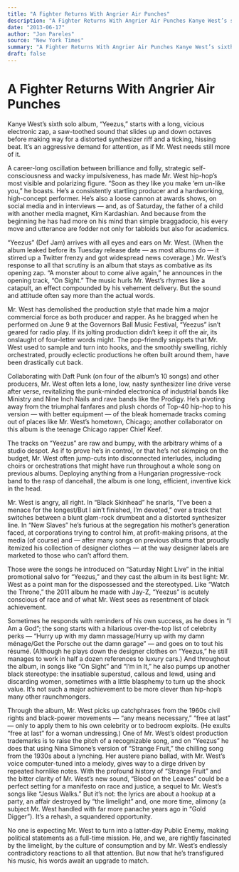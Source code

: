 ```yaml
---
title: "A Fighter Returns With Angrier Air Punches"
description: "A Fighter Returns With Angrier Air Punches Kanye West’s sixth solo album, “Yeezus” starts with a long, vicious electronic zap, a saw-toothed sound that slides up and down octaves before making way for..."
date: "2013-06-17"
author: "Jon Pareles"
source: "New York Times"
summary: "A Fighter Returns With Angrier Air Punches Kanye West’s sixth solo album, “Yeezus” starts with a long, vicious electronic zap, a saw-toothed sound that slides up and down octaves before making way for a distorted synthesizer riff and a ticking, hissing beat. It’s an aggressive demand for attention, as if Mr. West needs still more of it. “Soon as they like"
draft: false
---
```


# A Fighter Returns With Angrier Air Punches

Kanye West’s sixth solo album, “Yeezus,” starts with a long, vicious electronic zap, a saw-toothed sound that slides up and down octaves before making way for a distorted synthesizer riff and a ticking, hissing beat. It’s an aggressive demand for attention, as if Mr. West needs still more of it.

A career-long oscillation between brilliance and folly, strategic self-consciousness and wacky impulsiveness, has made Mr. West hip-hop’s most visible and polarizing figure. “Soon as they like you make ‘em un-like you,” he boasts. He’s a consistently startling producer and a hardworking, high-concept performer. He’s also a loose cannon at awards shows, on social media and in interviews — and, as of Saturday, the father of a child with another media magnet, Kim Kardashian. And because from the beginning he has had more on his mind than simple braggadocio, his every move and utterance are fodder not only for tabloids but also for academics.

“Yeezus” (Def Jam) arrives with all eyes and ears on Mr. West. (When the album leaked before its Tuesday release date — as most albums do — it stirred up a Twitter frenzy and got widespread news coverage.) Mr. West’s response to all that scrutiny is an album that stays as combative as its opening zap. “A monster about to come alive again,” he announces in the opening track, “On Sight.” The music hurls Mr. West’s rhymes like a catapult, an effect compounded by his vehement delivery. But the sound and attitude often say more than the actual words.

Mr. West has demolished the production style that made him a major commercial force as both producer and rapper. As he bragged when he performed on June 9 at the Governors Ball Music Festival, “Yeezus” isn’t geared for radio play. If its jolting production didn’t keep it off the air, its onslaught of four-letter words might. The pop-friendly snippets that Mr. West used to sample and turn into hooks, and the smoothly swelling, richly orchestrated, proudly eclectic productions he often built around them, have been drastically cut back.

Collaborating with Daft Punk (on four of the album’s 10 songs) and other producers, Mr. West often lets a lone, low, nasty synthesizer line drive verse after verse, revitalizing the punk-minded electronica of industrial bands like Ministry and Nine Inch Nails and rave bands like the Prodigy. He’s pivoting away from the triumphal fanfares and plush chords of Top-40 hip-hop to his version — with better equipment — of the bleak homemade tracks coming out of places like Mr. West’s hometown, Chicago; another collaborator on this album is the teenage Chicago rapper Chief Keef.

The tracks on “Yeezus” are raw and bumpy, with the arbitrary whims of a studio despot. As if to prove he’s in control, or that he’s not skimping on the budget, Mr. West often jump-cuts into disconnected interludes, including choirs or orchestrations that might have run throughout a whole song on previous albums. Deploying anything from a Hungarian progressive-rock band to the rasp of dancehall, the album is one long, efficient, inventive kick in the head.

Mr. West is angry, all right. In “Black Skinhead” he snarls, “I’ve been a menace for the longest/But I ain’t finished, I’m devoted,” over a track that switches between a blunt glam-rock drumbeat and a distorted synthesizer line. In “New Slaves” he’s furious at the segregation his mother’s generation faced, at corporations trying to control him, at profit-making prisons, at the media (of course) and — after many songs on previous albums that proudly itemized his collection of designer clothes — at the way designer labels are marketed to those who can’t afford them.

Those were the songs he introduced on “Saturday Night Live” in the initial promotional salvo for “Yeezus,” and they cast the album in its best light: Mr. West as a point man for the dispossessed and the stereotyped. Like “Watch the Throne,” the 2011 album he made with Jay-Z, “Yeezus” is acutely conscious of race and of what Mr. West sees as resentment of black achievement.

Sometimes he responds with reminders of his own success, as he does in “I Am a God”; the song starts with a hilarious over-the-top list of celebrity perks — “Hurry up with my damn massage/Hurry up with my damn ménage/Get the Porsche out the damn garage” — and goes on to tout his résumé. (Although he plays down the designer clothes on “Yeezus,” he still manages to work in half a dozen references to luxury cars.) And throughout the album, in songs like “On Sight” and “I’m in It,” he also pumps up another black stereotype: the insatiable superstud, callous and lewd, using and discarding women, sometimes with a little blasphemy to turn up the shock value. It’s not such a major achievement to be more clever than hip-hop’s many other raunchmongers.

Through the album, Mr. West picks up catchphrases from the 1960s civil rights and black-power movements — “any means necessary,” “free at last” — only to apply them to his own celebrity or to bedroom exploits. (He exults “free at last” for a woman undressing.) One of Mr. West’s oldest production trademarks is to raise the pitch of a recognizable song, and on “Yeezus” he does that using Nina Simone’s version of “Strange Fruit,” the chilling song from the 1930s about a lynching. Her austere piano ballad, with Mr. West’s voice computer-tuned into a melody, gives way to a dirge driven by repeated hornlike notes. With the profound history of “Strange Fruit” and the bitter clarity of Mr. West’s new sound, “Blood on the Leaves” could be a perfect setting for a manifesto on race and justice, a sequel to Mr. West’s songs like “Jesus Walks.” But it’s not: the lyrics are about a hookup at a party, an affair destroyed by “the limelight” and, one more time, alimony (a subject Mr. West handled with far more panache years ago in “Gold Digger”). It’s a rehash, a squandered opportunity.

No one is expecting Mr. West to turn into a latter-day Public Enemy, making political statements as a full-time mission. He, and we, are rightly fascinated by the limelight, by the culture of consumption and by Mr. West’s endlessly contradictory reactions to all that attention. But now that he’s transfigured his music, his words await an upgrade to match.
